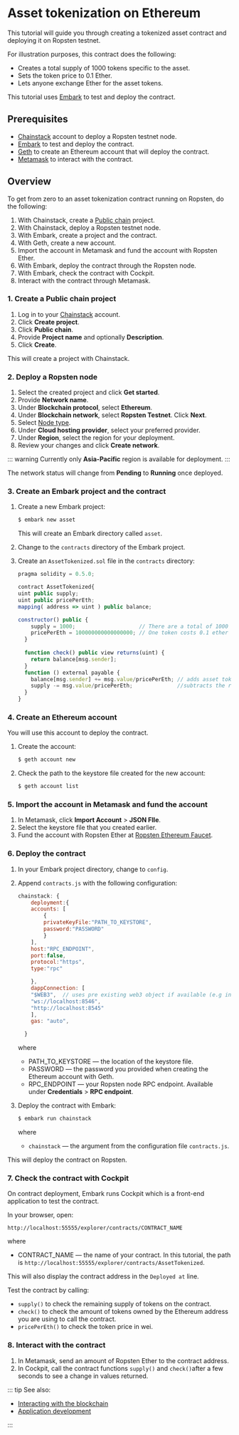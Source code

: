 # Asset tokenization on Ethereum

This tutorial will guide you through creating a tokenized asset contract and deploying it on Ropsten testnet.

For illustration purposes, this contract does the following:

* Creates a total supply of 1000 tokens specific to the asset.
* Sets the token price to 0.1 Ether.
* Lets anyone exchange Ether for the asset tokens.

This tutorial uses [Embark](https://embark.status.im/) to test and deploy the contract.

## Prerequisites

* [Chainstack](https://console.chainstack.com/) account to deploy a Ropsten testnet node.
* [Embark](https://embark.status.im/) to test and deploy the contract.
* [Geth](https://geth.ethereum.org/) to create an Ethereum account that will deploy the contract.
* [Metamask](https://metamask.io/) to interact with the contract.

## Overview

To get from zero to an asset tokenization contract running on Ropsten, do the following:

1. With Chainstack, create a [Public chain](/projects/public-chain) project.
1. With Chainstack, deploy a Ropsten testnet node.
1. With Embark, create a project and the contract.
1. With Geth, create a new account.
1. Import the account in Metamask and fund the account with Ropsten Ether.
1. With Embark, deploy the contract through the Ropsten node.
1. With Embark, check the contract with Cockpit.
1. Interact with the contract through Metamask.

### 1. Create a Public chain project

1. Log in to your [Chainstack](https://console.chainstack.com/) account.
1. Click **Create project**.
1. Click **Public chain**.
1. Provide **Project name** and optionally **Description**.
1. Click **Create**.

This will create a project with Chainstack.

### 2. Deploy a Ropsten node

1. Select the created project and click **Get started**.
1. Provide **Network name**.
1. Under **Blockchain protocol**, select **Ethereum**.
1. Under **Blockchain network**, select **Ropsten Testnet**. Click **Next**.
1. Select [Node type](/projects/public-chain#node-types).
1. Under **Cloud hosting provider**, select your preferred provider.
1. Under **Region**, select the region for your deployment.
1. Review your changes and click **Create network**.

::: warning
Currently only **Asia-Pacific** region is available for deployment.
:::

The network status will change from **Pending** to **Running** once deployed.

### 3. Create an Embark project and the contract

1. Create a new Embark project:

    ``` sh
    $ embark new asset
    ```

    This will create an Embark directory called `asset`.

1. Change to the `contracts` directory of the Embark project.

1. Create an `AssetTokenized.sol` file in the `contracts` directory:

    ``` js
    pragma solidity = 0.5.0;

    contract AssetTokenized{
    uint public supply;
    uint public pricePerEth;
    mapping( address => uint ) public balance;

    constructor() public {
        supply = 1000;                    // There are a total of 1000 tokens for this asset
        pricePerEth = 100000000000000000; // One token costs 0.1 ether
      }
      
      function check() public view returns(uint) {
        return balance[msg.sender];
      }
      function () external payable {
        balance[msg.sender] += msg.value/pricePerEth; // adds asset tokens to how much Ether is sent by the investor
        supply -= msg.value/pricePerEth;              //subtracts the remaining asset tokens from the total supply
      }
    }
    ```

### 4. Create an Ethereum account

You will use this account to deploy the contract.

1. Create the account:

    ``` sh
    $ geth account new
    ```

1. Check the path to the keystore file created for the new account:

    ``` sh
    $ geth account list
    ```

### 5. Import the account in Metamask and fund the account

1. In Metamask, click **Import Account** > **JSON FIle**.
1. Select the keystore file that you created earlier.
1. Fund the account with Ropsten Ether at [Ropsten Ethereum Faucet](https://faucet.ropsten.be/).

### 6. Deploy the contract

1. In your Embark project directory, change to `config`.
1. Append `contracts.js` with the following configuration:

    ``` js
    chainstack: {
        deployment:{
        accounts: [
            {
            privateKeyFile:"PATH_TO_KEYSTORE",
            password:"PASSWORD"
            }
        ],
        host:"RPC_ENDPOINT",
        port:false,
        protocol:"https",
        type:"rpc"
    
        },
        dappConnection: [
        "$WEB3",  // uses pre existing web3 object if available (e.g in Mist)
        "ws://localhost:8546",
        "http://localhost:8545"
        ],
        gas: "auto",

      }
    ```

    where

    * PATH_TO_KEYSTORE — the location of the keystore file.
    * PASSWORD — the password you provided when creating the Ethereum account with Geth.
    * RPC_ENDPOINT — your Ropsten node RPC endpoint. Available under **Credentials** > **RPC endpoint**.  

1. Deploy the contract with Embark:

    ``` sh
    $ embark run chainstack
    ```

    where

    * `chainstack` — the argument from the configuration file `contracts.js`.

This will deploy the contract on Ropsten.

### 7. Check the contract with Cockpit

On contract deployment, Embark runs Cockpit which is a front-end application to test the contract.

In your browser, open:

`http://localhost:55555/explorer/contracts/CONTRACT_NAME`

where

* CONTRACT_NAME — the name of your contract. In this tutorial, the path is `http://localhost:55555/explorer/contracts/AssetTokenized`.

This will also display the contract address in the `Deployed at` line.

Test the contract by calling:

* `supply()` to check the remaining supply of tokens on the contract.
* `check()` to check the amount of tokens owned by the Ethereum address you are using to call the contract.
* `pricePerEth()` to check the token price in wei.

### 8. Interact with the contract

1. In Metamask, send an amount of Ropsten Ether to the contract address.
1. In Cockpit, call the contract functions `supply()` and `check()`after a few seconds to see a change in values returned.

::: tip See also:

* [Interacting with the blockchain](/guides/interacting-with-the-blockchain)
* [Application development](/guides/application-development)

:::
